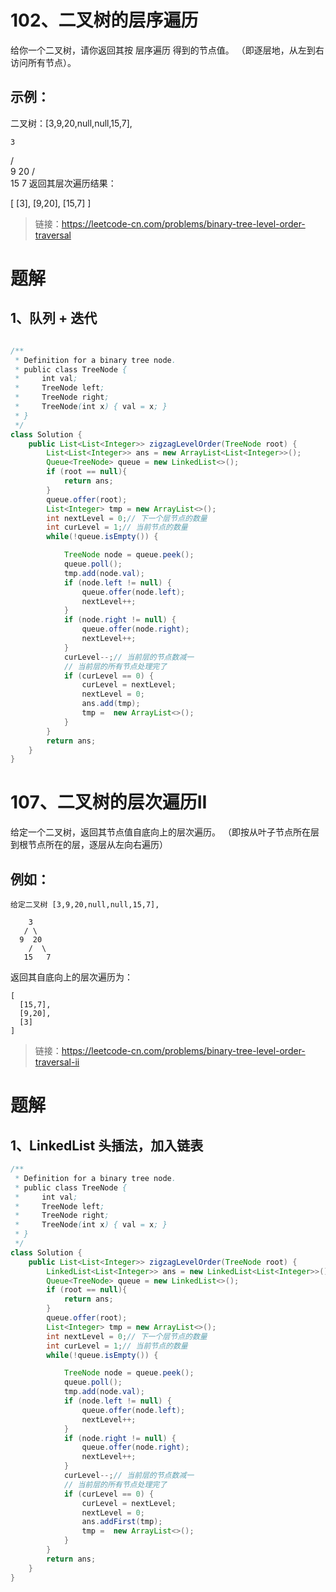 # 102、二叉树的层序遍历

给你一个二叉树，请你返回其按 层序遍历 得到的节点值。 （即逐层地，从左到右访问所有节点）。

## 示例：
二叉树：[3,9,20,null,null,15,7],

    3
   / \
  9  20
    /  \
   15   7
返回其层次遍历结果：

[
  [3],
  [9,20],
  [15,7]
]


> 链接：https://leetcode-cn.com/problems/binary-tree-level-order-traversal

# 题解
## 1、队列 + 迭代
```java

/**
 * Definition for a binary tree node.
 * public class TreeNode {
 *     int val;
 *     TreeNode left;
 *     TreeNode right;
 *     TreeNode(int x) { val = x; }
 * }
 */
class Solution {
    public List<List<Integer>> zigzagLevelOrder(TreeNode root) {
        List<List<Integer>> ans = new ArrayList<List<Integer>>();
        Queue<TreeNode> queue = new LinkedList<>();
        if (root == null){
            return ans;
        }
        queue.offer(root);
        List<Integer> tmp = new ArrayList<>();
        int nextLevel = 0;// 下一个层节点的数量
        int curLevel = 1;// 当前节点的数量
        while(!queue.isEmpty()) {

            TreeNode node = queue.peek();
            queue.poll();
            tmp.add(node.val);
            if (node.left != null) {
                queue.offer(node.left);
                nextLevel++;
            }
            if (node.right != null) {
                queue.offer(node.right);
                nextLevel++;
            }
            curLevel--;// 当前层的节点数减一
            // 当前层的所有节点处理完了
            if (curLevel == 0) {
                curLevel = nextLevel;
                nextLevel = 0;
                ans.add(tmp);
                tmp =  new ArrayList<>();
            }
        }
        return ans;
    }
}
```

# 107、二叉树的层次遍历II
给定一个二叉树，返回其节点值自底向上的层次遍历。 （即按从叶子节点所在层到根节点所在的层，逐层从左向右遍历）

## 例如：
```
给定二叉树 [3,9,20,null,null,15,7],

    3
   / \
  9  20
    /  \
   15   7
```
返回其自底向上的层次遍历为：
```
[
  [15,7],
  [9,20],
  [3]
]
```

> 链接：https://leetcode-cn.com/problems/binary-tree-level-order-traversal-ii

# 题解
## 1、LinkedList 头插法，加入链表

```java
/**
 * Definition for a binary tree node.
 * public class TreeNode {
 *     int val;
 *     TreeNode left;
 *     TreeNode right;
 *     TreeNode(int x) { val = x; }
 * }
 */
class Solution {
    public List<List<Integer>> zigzagLevelOrder(TreeNode root) {
        LinkedList<List<Integer>> ans = new LinkedList<List<Integer>>();
        Queue<TreeNode> queue = new LinkedList<>();
        if (root == null){
            return ans;
        }
        queue.offer(root);
        List<Integer> tmp = new ArrayList<>();
        int nextLevel = 0;// 下一个层节点的数量
        int curLevel = 1;// 当前节点的数量
        while(!queue.isEmpty()) {

            TreeNode node = queue.peek();
            queue.poll();
            tmp.add(node.val);
            if (node.left != null) {
                queue.offer(node.left);
                nextLevel++;
            }
            if (node.right != null) {
                queue.offer(node.right);
                nextLevel++;
            }
            curLevel--;// 当前层的节点数减一
            // 当前层的所有节点处理完了
            if (curLevel == 0) {
                curLevel = nextLevel;
                nextLevel = 0;
                ans.addFirst(tmp);
                tmp =  new ArrayList<>();
            }
        }
        return ans;
    }
}
```